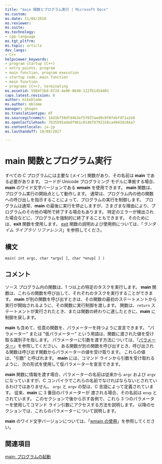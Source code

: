 ```yaml
---
title: "main 関数とプログラム実行 | Microsoft Docs"
ms.custom: 
ms.date: 11/04/2016
ms.reviewer: 
ms.suite: 
ms.technology:
- cpp-language
ms.tgt_pltfrm: 
ms.topic: article
dev_langs:
- C++
helpviewer_keywords:
- program startup [C++]
- entry points, program
- main function, program execution
- startup code, main function
- main function
- programs [C++], terminating
ms.assetid: 5984f1bd-072d-4e06-8640-122fb1454401
caps.latest.revision: 8
author: mikeblome
ms.author: mblome
manager: ghogen
ms.translationtype: HT
ms.sourcegitcommit: 16d1bf59dfd4b3ef5f037aed9c0f6febfdf1a2e8
ms.openlocfilehash: 7635595adedf961c014bf8792316ca4943dc84a7
ms.contentlocale: ja-jp
ms.lasthandoff: 10/09/2017

---
```

# <a name="main-function-and-program-execution"></a>main 関数とプログラム実行
すべての C プログラムには主要な (メイン) 関数があり、その名前は **main** である必要があります。 コードが Unicode プログラミング モデルに準拠する場合、**main** のワイド文字バージョンである **wmain** を使用できます。 **main** 関数は、プログラム実行の開始点として動作します。 通常は、プログラム内の他の関数への呼び出しを指示することによって、プログラムの実行を制御します。 プログラムは通常、**main** の最後に実行を停止しますが、さまざまな理由により、プログラムのその他の場所で終了する場合もあります。 特定のエラーが検出された場合などに、プログラムを強制的に終了することもできます。 そのためには、**exit** 関数を使用します。 [exit](../c-runtime-library/reference/exit-exit-exit.md) 関数の説明および使用例については、「*ランタイム ライブラリ リファレンス*」を参照してくださ。  
  
## <a name="syntax"></a>構文  
  
```  
main( int argc, char *argv[ ], char *envp[ ] )  
```  
  
## <a name="remarks"></a>コメント  
 ソース プログラム内の関数は、1 つ以上の特定のタスクを実行します。 **main** 関数は、これらの関数を呼び出して、それぞれのタスクを実行することができます。 **main** が別の関数を呼び出すときは、その関数の最初のステートメントから実行が開始されるように、その関数に実行制御を渡します。 関数は、`return` ステートメントが実行されたとき、または関数の終わりに達したときに、**main** に制御を戻します。  
  
 **main** も含めて、任意の関数を、パラメーターを持つように宣言できます。 "パラメーター" または "仮パラメーター" という用語は、関数に渡された値を受け取る識別子を指します。 パラメーターに引数を渡す方法については、「[パラメーター](../c-language/parameters.md)」を参照してください。 ある関数が別の関数を呼び出すとき、呼び出される関数は呼び出す関数からパラメーターの値を受け取ります。 これらの値は、"引数" と呼ばれます。 **main** には、コマンド ラインから引数を受け取れるように、次の形式を使用して仮パラメーターを宣言できます。  
  
 **main** 関数に情報を渡す場合、パラメーターの名前は従来から `argc` および `argv` になっていますが、C コンパイラでこれらの名前でなければならないとされているわけではありません。 `argc` と `argv` の型は、C 言語によって定義されています。 従来、**main** に 3 番目のパラメーターが 渡される場合、その名前は `envp` とされています。 このセクションで後から示す各例で、これら 3 つのパラメーターを使用してコマンド ライン引数にアクセスする方法を説明します。 以降のセクションでは、これらのパラメーターについて説明します。  
  
 **main** のワイド文字バージョンについては、「[wmain の使用](../c-language/using-wmain.md)」を参照してください。  
  
## <a name="see-also"></a>関連項目  
 [main: プログラムの起動](../cpp/main-program-startup.md)
